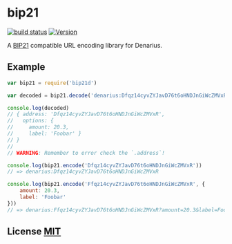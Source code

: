 # bip21

[![build status](https://secure.travis-ci.org/carsenk/bip21d.png)](http://travis-ci.org/bitcoinjs/bip21)
[![Version](http://img.shields.io/npm/v/bip21grs.svg)](https://www.npmjs.org/package/bip21)

A [BIP21](https://github.com/bitcoin/bips/blob/master/bip-0021.mediawiki) compatible URL encoding library for Denarius.


## Example

``` javascript
var bip21 = require('bip21d')

var decoded = bip21.decode('denarius:Dfqz14cyvZYJavD76t6oHNDJnGiWcZMVxR?amount=20.3&label=Foobar')

console.log(decoded)
// { address: 'Dfqz14cyvZYJavD76t6oHNDJnGiWcZMVxR',
//   options: {
//     amount: 20.3,
//     label: 'Foobar' }
// }
//
// WARNING: Remember to error check the `.address`!

console.log(bip21.encode('Dfqz14cyvZYJavD76t6oHNDJnGiWcZMVxR'))
// => denarius:Dfqz14cyvZYJavD76t6oHNDJnGiWcZMVxR

console.log(bip21.encode('Ffqz14cyvZYJavD76t6oHNDJnGiWcZMVxR', {
	amount: 20.3,
	label: 'Foobar'
}))
// => denarius:Ffqz14cyvZYJavD76t6oHNDJnGiWcZMVxR?amount=20.3&label=Foobar
```


## License [MIT](LICENSE)
